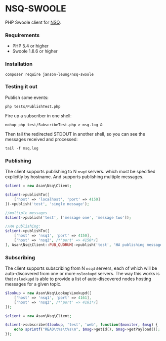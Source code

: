 # NSQ-SWOOLE

PHP Swoole client for [NSQ](https://github.com/bitly/nsq).

### Requirements

  - PHP 5.4 or higher
  - Swoole 1.8.6 or higher

### Installation

    composer require janson-leung/nsq-swoole


### Testing it out

Publish some events:

    php tests/PublishTest.php

Fire up a subscriber in one shell:

    nohup php test/SubscribeTest.php > msg.log &

Then tail the redirected STDOUT in another shell, so you can see the messages
received and processed:

    tail -f msq.log

### Publishing

The client supports publishing to N `nsqd` servers. which must be specified 
explicitly by hostname. And supports publishing multiple messages.

```php
$client = new Asan\Nsq\Client;

$client->publishTo([
    ['host' => 'localhost', 'port' => 4150]
])->publish('test', 'single message');

//multiple messages
$client->publish('test', ['message one', 'message two']);

//HA publishing:
$client->publishTo([
    ['host' => 'nsq1', 'port' => 4150],
    ['host' => 'nsq2', /*'port' => 4150*/]
], Asan\Nsq\Client::PUB_QUORUM)->publish('test', 'HA publishing message');
```

### Subscribing

The client supports subscribing from N `nsqd` servers, each of which will be
auto-discovered from one or more `nslookupd` servers. The way this works is
that `nslookupd` is able to provide a list of auto-discovered nodes hosting
messages for a given topic.

```php
$lookup = new Asan\Nsq\Lookup\Lookupd([
    ['host' => 'nsq1', 'port' => 4161],
    ['host' => 'nsq2', /*'port' => 4161*/]
]);

$client = new Asan\Nsq\Client;

$client->subscribe($lookup, 'test', 'web', function($moniter, $msg) {
    echo sprintf("READ\t%s\t%s\n", $msg->getId(), $msg->getPayload());
});
```

